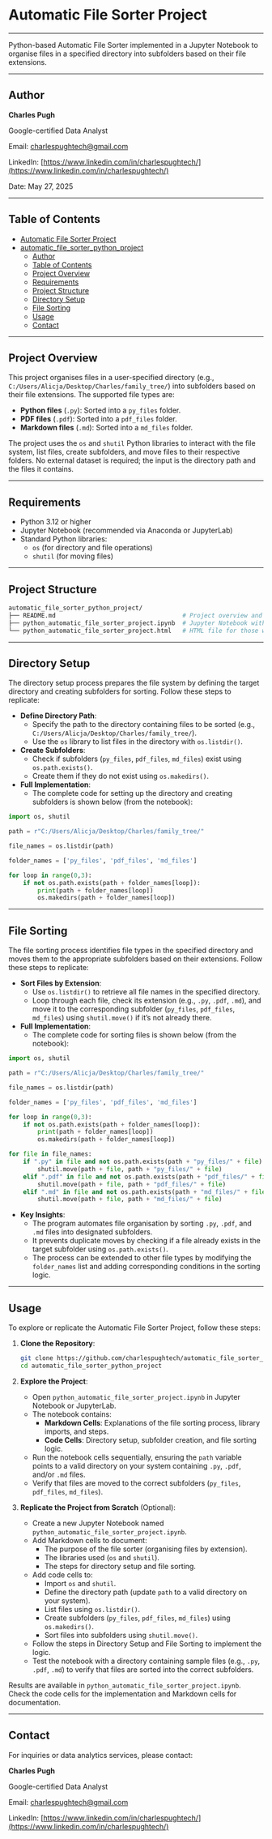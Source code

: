 # Automatic File Sorter Project

---

Python-based Automatic File Sorter implemented in a Jupyter Notebook to organise files in a specified directory into subfolders based on their file extensions.

---

## Author

**Charles Pugh**

Google-certified Data Analyst

Email: [charlespughtech@gmail.com](mailto:charlespughtech@gmail.com)

LinkedIn: [https://www.linkedin.com/in/charlespughtech/](https://www.linkedin.com/in/charlespughtech/)

Date: May 27, 2025

---

## Table of Contents

- [Automatic File Sorter Project](#automatic-file-sorter-project)
- [automatic_file_sorter_python_project](#automatic_file_sorter_python_project)
  - [Author](#author)
  - [Table of Contents](#table-of-contents)
  - [Project Overview](#project-overview)
  - [Requirements](#requirements)
  - [Project Structure](#project-structure)
  - [Directory Setup](#directory-setup)
  - [File Sorting](#file-sorting)
  - [Usage](#usage)
  - [Contact](#contact)

---

## Project Overview

This project organises files in a user-specified directory (e.g., `C:/Users/Alicja/Desktop/Charles/family_tree/`) into subfolders based on their file extensions. The supported file types are:

- **Python files** (`.py`): Sorted into a `py_files` folder.
- **PDF files** (`.pdf`): Sorted into a `pdf_files` folder.
- **Markdown files** (`.md`): Sorted into a `md_files` folder.

The project uses the `os` and `shutil` Python libraries to interact with the file system, list files, create subfolders, and move files to their respective folders. No external dataset is required; the input is the directory path and the files it contains.

---

## Requirements

- Python 3.12 or higher
- Jupyter Notebook (recommended via Anaconda or JupyterLab)
- Standard Python libraries:
  - `os` (for directory and file operations)
  - `shutil` (for moving files)

---

## Project Structure

```bash
automatic_file_sorter_python_project/
├── README.md                                   # Project overview and instructions
├── python_automatic_file_sorter_project.ipynb  # Jupyter Notebook with file sorter code
└── python_automatic_file_sorter_project.html   # HTML file for those who cannot view the Jupyter Notebook file
```

---

## Directory Setup

The directory setup process prepares the file system by defining the target directory and creating subfolders for sorting. Follow these steps to replicate:

- **Define Directory Path**:
  - Specify the path to the directory containing files to be sorted (e.g., `C:/Users/Alicja/Desktop/Charles/family_tree/`).
  - Use the `os` library to list files in the directory with `os.listdir()`.
- **Create Subfolders**:
  - Check if subfolders (`py_files`, `pdf_files`, `md_files`) exist using `os.path.exists()`.
  - Create them if they do not exist using `os.makedirs()`.
- **Full Implementation**:
  - The complete code for setting up the directory and creating subfolders is shown below (from the notebook):

```python
import os, shutil

path = r"C:/Users/Alicja/Desktop/Charles/family_tree/"

file_names = os.listdir(path)

folder_names = ['py_files', 'pdf_files', 'md_files']

for loop in range(0,3):
    if not os.path.exists(path + folder_names[loop]):
        print(path + folder_names[loop])
        os.makedirs(path + folder_names[loop])
```

---

## File Sorting

The file sorting process identifies file types in the specified directory and moves them to the appropriate subfolders based on their extensions. Follow these steps to replicate:

- **Sort Files by Extension**:
  - Use `os.listdir()` to retrieve all file names in the specified directory.
  - Loop through each file, check its extension (e.g., `.py`, `.pdf`, `.md`), and move it to the corresponding subfolder (`py_files`, `pdf_files`, `md_files`) using `shutil.move()` if it’s not already there.
- **Full Implementation**:
  - The complete code for sorting files is shown below (from the notebook):

```python
import os, shutil

path = r"C:/Users/Alicja/Desktop/Charles/family_tree/"

file_names = os.listdir(path)

folder_names = ['py_files', 'pdf_files', 'md_files']

for loop in range(0,3):
    if not os.path.exists(path + folder_names[loop]):
        print(path + folder_names[loop])
        os.makedirs(path + folder_names[loop])

for file in file_names:
    if ".py" in file and not os.path.exists(path + "py_files/" + file):
        shutil.move(path + file, path + "py_files/" + file)
    elif ".pdf" in file and not os.path.exists(path + "pdf_files/" + file):
        shutil.move(path + file, path + "pdf_files/" + file)
    elif ".md" in file and not os.path.exists(path + "md_files/" + file):
        shutil.move(path + file, path + "md_files/" + file)
```

- **Key Insights**:
  - The program automates file organisation by sorting `.py`, `.pdf`, and `.md` files into designated subfolders.
  - It prevents duplicate moves by checking if a file already exists in the target subfolder using `os.path.exists()`.
  - The process can be extended to other file types by modifying the `folder_names` list and adding corresponding conditions in the sorting logic.

---

## Usage

To explore or replicate the Automatic File Sorter Project, follow these steps:

1. **Clone the Repository**:

   ```bash
   git clone https://github.com/charlespughtech/automatic_file_sorter_python_project.git
   cd automatic_file_sorter_python_project
   ```

2. **Explore the Project**:

   - Open `python_automatic_file_sorter_project.ipynb` in Jupyter Notebook or JupyterLab.
   - The notebook contains:
     - **Markdown Cells**: Explanations of the file sorting process, library imports, and steps.
     - **Code Cells**: Directory setup, subfolder creation, and file sorting logic.
   - Run the notebook cells sequentially, ensuring the `path` variable points to a valid directory on your system containing `.py`, `.pdf`, and/or `.md` files.
   - Verify that files are moved to the correct subfolders (`py_files`, `pdf_files`, `md_files`).

3. **Replicate the Project from Scratch** (Optional):

   - Create a new Jupyter Notebook named `python_automatic_file_sorter_project.ipynb`.
   - Add Markdown cells to document:
     - The purpose of the file sorter (organising files by extension).
     - The libraries used (`os` and `shutil`).
     - The steps for directory setup and file sorting.
   - Add code cells to:
     - Import `os` and `shutil`.
     - Define the directory path (update `path` to a valid directory on your system).
     - List files using `os.listdir()`.
     - Create subfolders (`py_files`, `pdf_files`, `md_files`) using `os.makedirs()`.
     - Sort files into subfolders using `shutil.move()`.
   - Follow the steps in Directory Setup and File Sorting to implement the logic.
   - Test the notebook with a directory containing sample files (e.g., `.py`, `.pdf`, `.md`) to verify that files are sorted into the correct subfolders.

Results are available in `python_automatic_file_sorter_project.ipynb`. Check the code cells for the implementation and Markdown cells for documentation.

---

## Contact

For inquiries or data analytics services, please contact:

**Charles Pugh**

Google-certified Data Analyst

Email: [charlespughtech@gmail.com](mailto:charlespughtech@gmail.com)

LinkedIn: [https://www.linkedin.com/in/charlespughtech/](https://www.linkedin.com/in/charlespughtech/)
